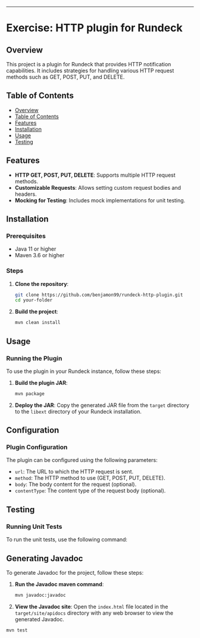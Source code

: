 ---

# Exercise: HTTP plugin for Rundeck

## Overview
This project is a plugin for Rundeck that provides HTTP notification capabilities. It includes strategies for handling various HTTP request methods such as GET, POST, PUT, and DELETE.

## Table of Contents
- [Overview](#overview)
- [Table of Contents](#table-of-contents)
- [Features](#features)
- [Installation](#installation)
- [Usage](#usage)
- [Testing](#testing)

## Features
- **HTTP GET, POST, PUT, DELETE**: Supports multiple HTTP request methods.
- **Customizable Requests**: Allows setting custom request bodies and headers.
- **Mocking for Testing**: Includes mock implementations for unit testing.

## Installation
### Prerequisites
- Java 11 or higher
- Maven 3.6 or higher

### Steps
1. **Clone the repository**:
   ```sh
   git clone https://github.com/benjamon99/rundeck-http-plugin.git
   cd your-folder
   ```

2. **Build the project**:
   ```sh
   mvn clean install
   ```

## Usage
### Running the Plugin
To use the plugin in your Rundeck instance, follow these steps:

1. **Build the plugin JAR**:
   ```sh
   mvn package
   ```

2. **Deploy the JAR**:
   Copy the generated JAR file from the `target` directory to the `libext` directory of your Rundeck installation.

## Configuration
### Plugin Configuration
The plugin can be configured using the following parameters:
- `url`: The URL to which the HTTP request is sent.
- `method`: The HTTP method to use (GET, POST, PUT, DELETE).
- `body`: The body content for the request (optional).
- `contentType`: The content type of the request body (optional).

## Testing
### Running Unit Tests
To run the unit tests, use the following command:

## Generating Javadoc
To generate Javadoc for the project, follow these steps:

1. **Run the Javadoc maven command**:
   ```sh
   mvn javadoc:javadoc
   ```
   
2. **View the Javadoc site**:
   Open the `index.html` file located in the `target/site/apidocs` directory with any web browser to view the generated Javadoc.

```sh
mvn test
```